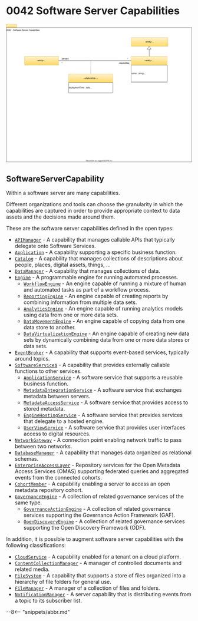 <!-- SPDX-License-Identifier: CC-BY-4.0 -->
<!-- Copyright Contributors to the Egeria project. -->

# 0042 Software Server Capabilities

![UML](0042-software-server-capabilities.svg)

## SoftwareServerCapability

Within a software server are many capabilities.

Different organizations and tools can choose the granularity in which the capabilities are captured in order to provide appropriate context to data assets and the decisions made around them.

These are the software server capabilities defined in the open types:

- [`APIManager`](/egeria-docs/types/0/0050-applications-and-processes/#apimanager) - A capability that manages callable APIs that typically delegate onto Software Services.
- [`Application`](/egeria-docs/types/0/0050-applications-and-processes/#application) - A capability supporting a specific business function.
- [`Catalog`](/egeria-docs/types/0/0050-applications-and-processes/#catalog) - A capability that manages collections of descriptions about people, places, digital assets, things, ...
- [`DataManager`](/egeria-docs/types/0/0050-applications-and-processes/#datamanager) - A capability that manages collections of data.
- [`Engine`](/egeria-docs/types/0/0055-data-processing-engines/#engine) - A programmable engine for running automated processes.
    - [`WorkflowEngine`](/egeria-docs/types/0/0055-data-processing-engines/#workflowengine) - An engine capable of running a mixture of human and automated tasks as part of a workflow process.
    - [`ReportingEngine`](/egeria-docs/types/0/0055-data-processing-engines/#reportingengine) - An engine capable of creating reports by combining information from multiple data sets.
    - [`AnalyticsEngine`](/egeria-docs/types/0/0055-data-processing-engines/#analyticsengine) - An engine capable of running analytics models using data from one or more data sets.
    - [`DataMovementEngine`](/egeria-docs/types/0/0055-data-processing-engines/#datamovementengine) - An engine capable of copying data from one data store to another.
    - [`DataVirtualizationEngine`](/egeria-docs/types/0/0055-data-processing-engines/#datavirtualizationengine) - An engine capable of creating new data sets by dynamically combining data from one or more data stores or data sets.
- [`EventBroker`](/egeria-docs/types/0/0050-applications-and-processes/#eventbroker) - A capability that supports event-based services, typically around topics.
- [`SoftwareService`s](/egeria-docs/types/0/0057-software-services/#softwareservice) - A capability that provides externally callable functions to other services.
    - [`ApplicationService`](/egeria-docs/types/0/0057-software-services/#applicationservice) - A software service that supports a reusable business function.
    - [`MetadataIntegrationService`](/egeria-docs/types/0/0057-software-services/#metadataintegrationservice) - A software service that exchanges metadata between servers.
    - [`MetadataAccessService`](/egeria-docs/types/0/0057-software-services/#metadataaccessservice) - A software service that provides access to stored metadata.
    - [`EngineHostingService`](/egeria-docs/types/0/0057-software-services/#enginehostingservice) - A software service that provides services that delegate to a hosted engine.
    - [`UserViewService`](/egeria-docs/types/0/0057-software-services/#userviewservice) - A software service that provides user interfaces access to digital resources.
- [`NetworkGateway`](/egeria-docs/types/0/0070-networks-and-gateways/#networkgateway) - A connection point enabling network traffic to pass between two networks.
- [`DatabaseManager`](/egeria-docs/types/2/0224-databases/#databasemanager) - A capability that manages data organized as relational schemas.
- [`EnterpriseAccessLayer`](/egeria-docs/types/2/0225-metadata-repositories/#enterpriseaccesslayer) - Repository services for the Open Metadata Access Services (OMAS) supporting federated queries and aggregated events from the connected cohorts.
- [`CohortMember`](/egeria-docs/types/2/0225-metadata-repositories/#cohortmember) - A capability enabling a server to access an open metadata repository cohort.
- [`GovernanceEngine`](/egeria-docs/types/4/0461-governance-engines/#governanceengine) - A collection of related governance services of the same type.
    - [`GovernanceActionEngine`](/egeria-docs/types/4/0461-governance-engines/#governanceactionengine) - A collection of related governance services supporting the Governance Action Framework (GAF).
    - [`OpenDiscoveryEngine`](/egeria-docs/types/6/0601-open-discovery-engine/#opendiscoveryengine) - A collection of related governance services supporting the Open Discovery Framework (ODF).

In addition, it is possible to augment software server capabilities with the following classifications:

- [`CloudService`](/egeria-docs/types/0/0090-cloud-platforms-and-services/#cloudservice) - A capability enabled for a tenant on a cloud platform.
- [`ContentCollectionManager`](/egeria-docs/types/2/0221-document-stores/#contentcollectionmanager) - A manager of controlled documents and related media.
- [`FileSystem`](/egeria-docs/types/2/0220-files-and-folders/#filesystem) - A capability that supports a store of files organized into a hierarchy of file folders for general use.
- [`FileManager`](/egeria-docs/types/2/0220-files-and-folders/#filemanager) - A manager of a collection of files and folders.
- [`NotificationManager`](/egeria-docs/types/2/0223-events-and-logs/#notificationmanager) - A server capability that is distributing events from a topic to its subscriber list.

--8<-- "snippets/abbr.md"
